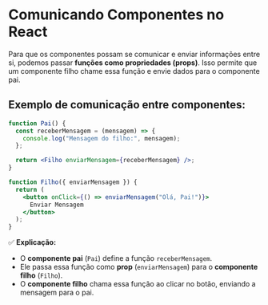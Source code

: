 # Comunicando Componentes no React

Para que os componentes possam se comunicar e enviar informações entre si, podemos passar **funções como propriedades (props)**. Isso permite que um componente filho chame essa função e envie dados para o componente pai.

## Exemplo de comunicação entre componentes:

```jsx
function Pai() {
  const receberMensagem = (mensagem) => {
    console.log("Mensagem do filho:", mensagem);
  };

  return <Filho enviarMensagem={receberMensagem} />;
}

function Filho({ enviarMensagem }) {
  return (
    <button onClick={() => enviarMensagem("Olá, Pai!")}>
      Enviar Mensagem
    </button>
  );
}
```

✅ **Explicação:**
- O **componente pai** (`Pai`) define a função `receberMensagem`.
- Ele passa essa função como **prop** (`enviarMensagem`) para o **componente filho** (`Filho`).
- O **componente filho** chama essa função ao clicar no botão, enviando a mensagem para o pai.

